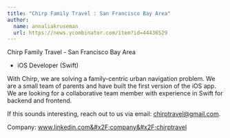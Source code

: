 ```yaml
---
title: "Chirp Family Travel : San Francisco Bay Area"
author:
  name: annaliakruseman
  url: https://news.ycombinator.com/item?id=44436529
---
```


<JobNavigation />

Chirp Family Travel - San Francisco Bay Area

- iOS Developer (Swift)

With Chirp, we are solving a family-centric urban navigation problem. We are a small team of parents and have built the first version of the iOS app. 
We are looking for a collaborative team member with experience in Swift for backend and frontend.

If this sounds interesting, reach out to us via email: chirptravel@gmail.com.

Company: www.linkedin.com&#x2F;company&#x2F;chirptravel
<JobApplication />

